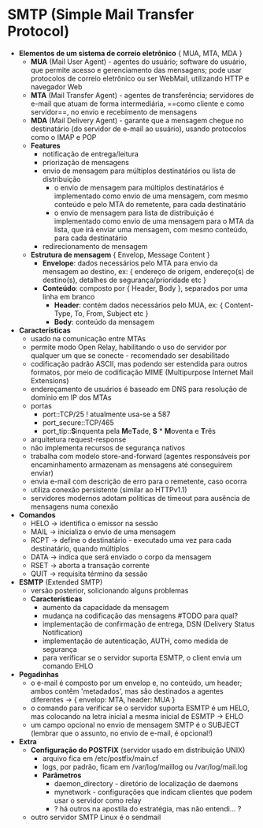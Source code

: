 # SMTP (Simple Mail Transfer Protocol)

* **Elementos de um sistema de correio eletrônico** { MUA, MTA, MDA }
	* **MUA** (Mail User Agent) - agentes do usuário; software do usuário, que permite acesso e gerenciamento das mensagens; pode usar protocolos de correio eletrônico ou ser WebMail, utilizando HTTP e navegador Web
	* **MTA** (Mail Transfer Agent) - agentes de transferência; servidores de e-mail que atuam de forma intermediária, ==como cliente e como servidor==, no envio e recebimento de mensagens
	* **MDA** (Mail Delivery Agent) - garante que a mensagem chegue no destinatário (do servidor de e-mail ao usuário), usando protocolos como o IMAP e POP
	* **Features**
		* notificação de entrega/leitura
		* priorização de mensagens
		* envio de mensagem para múltiplos destinatários ou lista de distribuição
			* o envio de mensagem para múltiplos destinatários é implementado como envio de uma mensagem, com mesmo conteúdo e pelo MTA do remetente, para cada destinatário
			* o envio de mensagem para lista de distribuição é implementado como envio de uma mensagem para o MTA da lista, que irá enviar uma mensagem, com mesmo conteúdo, para cada destinatário
		* redirecionamento de mensagem
	* **Estrutura de mensagem** { Envelop, Message Content }
		* **Envelope**: dados necessários pelo MTA para envio da mensagem ao destino, ex: { endereço de origem, endereço(s) de destino(s), detalhes de segurança/prioridade etc }
		* **Conteúdo**: composto por { Header, Body }, separados por uma linha em branco
			* **Header**: contém dados necessários pelo MUA, ex: { Content-Type, To, From, Subject etc } 
			* **Body**: conteúdo da mensagem
* **Características**
	* usado na comunicação entre MTAs
	* permite modo Open Relay, habilitando o uso do servidor por qualquer um que se conecte - recomendado ser desabilitado
	* codificação padrão ASCII, mas podendo ser estendida para outros formatos, por meio de codificação MIME (Multipurpose Internet Mail Extensions)
	* endereçamento de usuários é baseado em DNS para resolução de domínio em IP dos MTAs
	* portas 
		* port::TCP/25 ! atualmente usa-se a 587
		* port_secure::TCP/465
		* port_tip::**S**inquenta pela **M**e**T**ade, **S** \* **M**oventa e **T**rês
	* arquitetura request-response
	* não implementa recursos de segurança nativos
	* trabalha com modelo store-and-forward (agentes responsáveis por encaminhamento armazenam as mensagens até conseguirem enviar)
	* envia e-mail com descrição de erro para o remetente, caso ocorra
	* utiliza conexão persistente (similar ao HTTPv1.1)
	* servidores modernos adotam políticas de timeout para ausência de mensagens numa conexão
* **Comandos**
	* HELO -> identifica o emissor na sessão
	* MAIL -> inicializa o envio de uma mensagem
	* RCPT -> define o destinatário - executado uma vez para cada destinatário, quando múltiplos
	* DATA -> indica que será enviado o corpo da mensagem
	* RSET -> aborta a transação corrente
	* QUIT -> requisita término da sessão
* **ESMTP** (Extended SMTP)
	* versão posterior, solicionando alguns problemas
	* **Características**
		* aumento da capacidade da mensagem
		* mudança na codificação das mensagens #TODO para qual?
		* implementação de confirmação de entrega, DSN (Delivery Status Notification)
		* implementação de autenticação, AUTH, como medida de segurança
		* para verificar se o servidor suporta ESMTP, o client envia um comando EHLO
* **Pegadinhas**
	* o e-mail é composto por um envelop e, no conteúdo, um header; ambos contêm 'metadados', mas são destinados a agentes diferentes -> { envelop: MTA, header: MUA }
	* o comando para verificar se o servidor suporta ESMTP é um HELO, mas colocando na letra inicial a mesma inicial de ESMTP -> EHLO
	* um campo opcional no envio de mensagem SMTP é o SUBJECT (lembrar que o assunto, no envio de e-mail, é opcional!)
* **Extra**
	* **Configuração do POSTFIX** (servidor usado em distribuição UNIX)
		* arquivo fica em /etc/postfix/main.cf
		* logs, por padrão, ficam em /var/log/maillog ou /var/log/mail.log
		* **Parâmetros**
			* daemon_directory - diretório de localização de daemons
			* mynetwork - configurações que indicam clientes que podem usar o servidor como relay
			* ? há outros na apostila do estratégia, mas não entendi... ?
	* outro servidor SMTP Linux é o sendmail